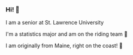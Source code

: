 ### Hi! :wave: 

I am a senior at St. Lawrence University 

I'm a statistics major and am on the riding team :horse:

I am originally from Maine, right on the coast! :ocean:

